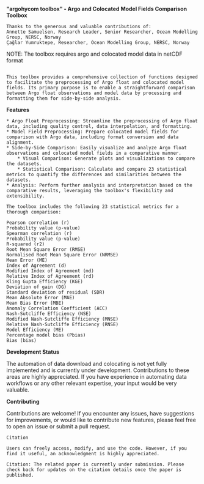 **"argohycom toolbox" - Argo and Colocated Model Fields Comparison Toolbox** 


```
Thanks to the generous and valuable contributions of: 
Annette Samuelsen, Research Leader, Senior Researcher, Ocean Modelling Group, NERSC, Norway
Çağlar Yumruktepe, Researcher, Ocean Modelling Group, NERSC, Norway
```

NOTE: The toolbox requires argo and colocated model data in netCDF format


```

This toolbox provides a comprehensive collection of functions designed to facilitate the preprocessing of Argo float and colocated model fields. Its primary purpose is to enable a straightforward comparison between Argo float observations and model data by processing and formatting them for side-by-side analysis.
```
**Features**

    * Argo Float Preprocessing: Streamline the preprocessing of Argo float data, including quality control, data interpolation, and formatting.
    * Model Field Preprocessing: Prepare colocated model fields for comparison with Argo data, including format conversion and data alignment.
    * Side-by-Side Comparison: Easily visualize and analyze Argo float observations and colocated model fields in a comparative manner.
        * Visual Comparison: Generate plots and visualizations to compare the datasets.
        * Statistical Comparison: Calculate and compare 23 statistical metrics to quantify the differences and similarities between the datasets.
    * Analysis: Perform further analysis and interpretation based on the comparative results, leveraging the toolbox's flexibility and extensibility.
    
    
```
The toolbox includes the following 23 statistical metrics for a thorough comparison:

Pearson correlation (r)
Probability value (p-value)
Spearman correlation (r)
Probability value (p-value)
R-squared (r2)
Root Mean Square Error (RMSE)
Normalised Root Mean Square Error (NRMSE)
Mean Error (ME)
Index of Agreement (d)
Modified Index of Agreement (md)
Relative Index of Agreement (rd)
Kling Gupta Efficiency (KGE)
Deviation of gain (DG)
Standard deviation of residual (SDR)
Mean Absolute Error (MAE)
Mean Bias Error (MBE)
Anomaly Correlation Coefficient (ACC)
Nash-Sutcliffe Efficiency (NSE)
Modified Nash-Sutcliffe Efficiency (MNSE)
Relative Nash-Sutcliffe Efficiency (RNSE)
Model Efficiency (ME)
Percentage model bias (Pbias)
Bias (bias)

```


**Development Status**

The automation of data download and colocating is not yet fully implemented and is currently under development. Contributions to these areas are highly appreciated. If you have experience in automating data workflows or any other relevant expertise, your input would be very valuable.


**Contributing**

Contributions are welcome! If you encounter any issues, have suggestions for improvements, or would like to contribute new features, please feel free to open an issue or submit a pull request. 



```
Citation

Users can freely access, modify, and use the code. However, if you find it useful, an acknowledgment is highly appreciated.

Citation: The related paper is currently under submission. Please check back for updates on the citation details once the paper is published.
```

